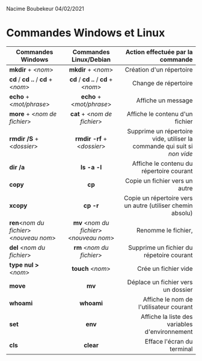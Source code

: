 Nacime Boubekeur
04/02/2021

# Commandes Windows et Linux #

|  Commandes Windows    |  Commandes Linux/Debian  |  Action effectuée par la commande  |
| -| :-: | -: |
|**mkdir** + <*nom*>|  **mkdir** + <*nom*>    | Création d'un répertoire|
| **cd** / **cd ..** / **cd** + <*nom*>|**cd** / **cd ..** / **cd** + <*nom*>|Change de répertoire|
| **echo** + <*mot/phrase*>| **echo** + <*mot/phrase*>|Affiche un message
|**more** + <*nom de fichier*>|**cat** + <*nom de fichier*>|Affiche le contenu d'un fichier|
|**rmdir /S** + <*dossier*>|**rmdir -rf** + <*dossier*>|Supprime un répertoire vide, utiliser la commande qui suit si *non vide*
|**dir /a**|**ls -a -l**|Affiche le contenu du répertoire courant
|**copy**|**cp**|Copie un fichier vers un autre
|**xcopy**|**cp -r**|Copie un répertoire vers un autre (utiliser chemin absolu)
|**ren**<*nom du fichier*> <*nouveau nom*>|**mv** <*nom du fichier*> <*nouveau nom*>|Renomme le fichier, 
|**del** <*nom du fichier*>|**rm** <*nom du fichier*>|Supprime un fichier du répetoire courant
|**type nul >** <*nom*>|**touch** <*nom*>|Crée un fichier vide
|**move**|**mv**|Déplace un fichier vers un dossier
|**whoami**|**whoami**|Affiche le nom de l'utilisateur courant|
|**set**|**env**|Affiche la liste des variables d'environnement|
|**cls**|**clear**|Efface l'écran du terminal|
